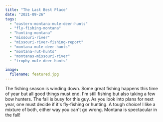 ```yaml
---
title: "The Last Best Place"
date: "2021-09-26"
tags: 
  - "eastern-montana-mule-deer-hunts"
  - "fly-fishing-montana"
  - "hunting-montana"
  - "missouri-river"
  - "missouri-river-fishing-report"
  - "montana-mule-deer-hunts"
  - "montana-rut-hunts"
  - "montanas-missouri-river"
  - "trophy-mule-deer-hunts"

image:
  filename: featured.jpg
---
```


The fishing season is winding down. Some great fishing happens this time of year but all good things must end. I'm still fishing but also taking a few bow hunters. The fall is busy for this guy. As you look into plans for next year, one must decide if it's fly-fishing or hunting. A tough choice! I like a mixture of both, either way you can't go wrong. Montana is spectacular in the fall!
